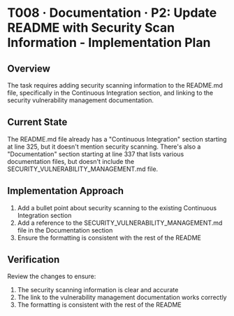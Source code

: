 # T008 · Documentation · P2: Update README with Security Scan Information - Implementation Plan

## Overview

The task requires adding security scanning information to the README.md file, specifically in the Continuous Integration section, and linking to the security vulnerability management documentation.

## Current State

The README.md file already has a "Continuous Integration" section starting at line 325, but it doesn't mention security scanning. There's also a "Documentation" section starting at line 337 that lists various documentation files, but doesn't include the SECURITY_VULNERABILITY_MANAGEMENT.md file.

## Implementation Approach

1. Add a bullet point about security scanning to the existing Continuous Integration section
2. Add a reference to the SECURITY_VULNERABILITY_MANAGEMENT.md file in the Documentation section
3. Ensure the formatting is consistent with the rest of the README

## Verification

Review the changes to ensure:

1. The security scanning information is clear and accurate
2. The link to the vulnerability management documentation works correctly
3. The formatting is consistent with the rest of the README
